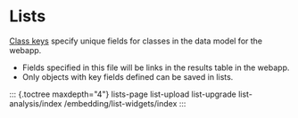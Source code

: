 # Lists

[Class keys](../properties/class-keys.md) specify unique fields for classes in the data model for the webapp.

* Fields specified in this file will be links in the results table in the webapp.
* Only objects with key fields defined can be saved in lists.

::: {.toctree maxdepth="4"} lists-page list-upload list-upgrade list-analysis/index /embedding/list-widgets/index :::

